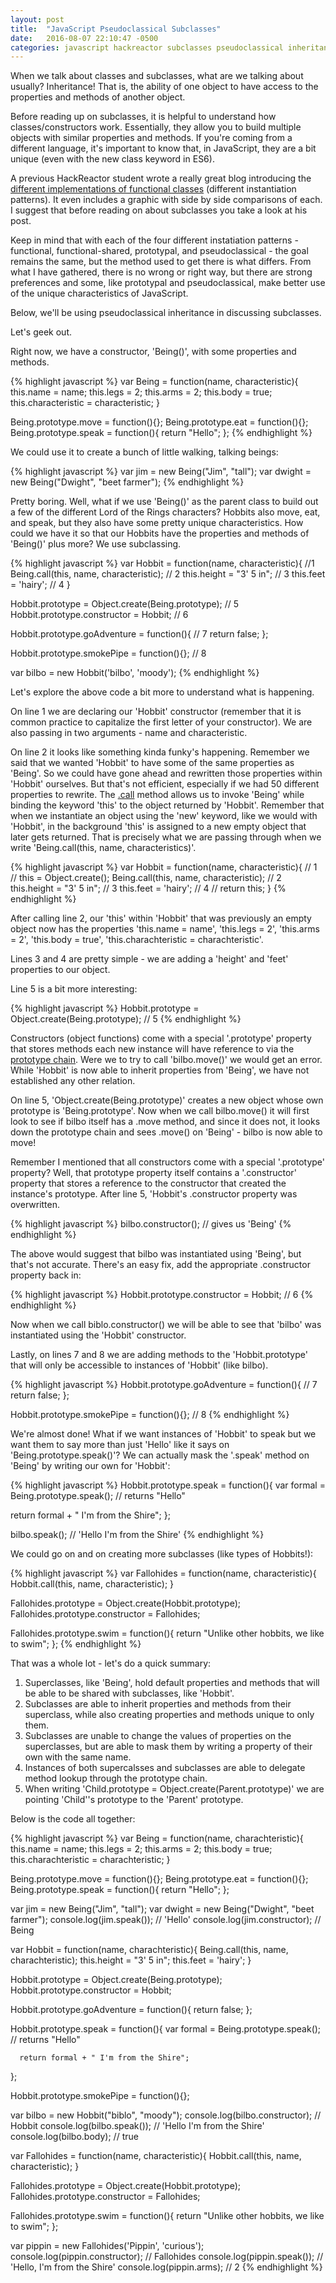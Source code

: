 ```yaml
---
layout: post
title:  "JavaScript Pseudoclassical Subclasses"
date:   2016-08-07 22:10:47 -0500
categories: javascript hackreactor subclasses pseudoclassical inheritance
---
```


When we talk about classes and subclasses, what are we talking about usually? Inheritance! That is, the ability of one object to have access to the properties and methods of another object.<!--excerpt-->

Before reading up on subclasses, it is helpful to understand how classes/constructors work. Essentially, they allow you to build multiple objects with similar properties and methods. If you're coming from a different language, it's important to know that, in JavaScript, they are a bit unique (even with the new class keyword in ES6).

A previous HackReactor student wrote a really great blog introducing the [different implementations of functional classes]  (different instantiation patterns). It even includes a graphic with side by side comparisons of each. I suggest that before reading on about subclasses you take a look at his post.

Keep in mind that with each of the four different instatiation patterns - functional, functional-shared, prototypal, and pseudoclassical - the goal remains the same, but the method used to get there is what differs. From what I have gathered, there is no wrong or right way, but there are strong preferences and some, like prototypal and pseudoclassical, make better use of the unique characteristics of JavaScript.

Below, we'll be using pseudoclassical inheritance in discussing subclasses.

Let's geek out.

Right now, we have a constructor, 'Being()', with some properties and methods.

{% highlight javascript %}
var Being = function(name, characteristic){
  this.name = name;
  this.legs = 2;
  this.arms = 2;
  this.body = true;
  this.characteristic = characteristic;
}

Being.prototype.move = function(){};
Being.prototype.eat = function(){};
Being.prototype.speak = function(){
  return "Hello";
};
{% endhighlight %}

We could use it to create a bunch of little walking, talking beings:

{% highlight javascript %}
  var jim = new Being("Jim", "tall");
  var dwight = new Being("Dwight", "beet farmer");
{% endhighlight %}

Pretty boring. Well, what if we use 'Being()' as the parent class to build out a few of the different Lord of the Rings characters? Hobbits also move, eat, and speak, but they also have some pretty unique characteristics. How could we have it so that our Hobbits have the properties and methods of 'Being()' plus more? We use subclassing.

{% highlight javascript %}
var Hobbit = function(name, characteristic){ //1
  Being.call(this, name, characteristic); // 2
  this.height = "3' 5 in"; // 3
  this.feet = 'hairy'; // 4
}

Hobbit.prototype = Object.create(Being.prototype); // 5
Hobbit.prototype.constructor = Hobbit; // 6

Hobbit.prototype.goAdventure = function(){ // 7
  return false;
};

Hobbit.prototype.smokePipe = function(){}; // 8

var bilbo = new Hobbit('bilbo', 'moody');
{% endhighlight %}

Let's explore the above code a bit more to understand what is happening.

On line 1 we are declaring our 'Hobbit' constructor (remember that it is common practice to capitalize the first letter of your constructor). We are also passing in two arguments - name and characteristic.

On line 2 it looks like something kinda funky's happening. Remember we said that we wanted 'Hobbit' to have some of the same properties as 'Being'. So we could have gone ahead and rewritten those properties within 'Hobbit' ourselves. But that's not efficient, especially if we had 50 different properties to rewrite. The [.call] method allows us to invoke 'Being' while binding the keyword 'this' to the object returned by 'Hobbit'. Remember that when we instantiate an object using the 'new' keyword, like we would with 'Hobbit', in the background 'this' is assigned to a new empty object that later gets returned. That is precisely what we are passing through when we write 'Being.call(this, name, characteristics)'.

{% highlight javascript %}
var Hobbit = function(name, characteristic){ // 1
  // this = Object.create();
  Being.call(this, name, characteristic); // 2
  this.height = "3' 5 in"; // 3
  this.feet = 'hairy'; // 4
  // return this;
}
{% endhighlight %}

After calling line 2, our 'this' within 'Hobbit' that was previously an empty object now has the properties 'this.name = name', 'this.legs = 2', 'this.arms = 2', 'this.body = true', 'this.charachteristic = charachteristic'.

Lines 3 and 4 are pretty simple - we are adding a 'height' and 'feet' properties to our object.

Line 5 is a bit more interesting:

{% highlight javascript %}
Hobbit.prototype = Object.create(Being.prototype); // 5
{% endhighlight %}

Constructors (object functions) come with a special '.prototype' property that stores methods each new instance will have reference to via the [prototype chain]. Were we to try to call 'bilbo.move()' we would get an error. While 'Hobbit' is now able to inherit properties from 'Being', we have not established any other relation.

On line 5, 'Object.create(Being.prototype)' creates a new object whose own prototype is 'Being.prototype'. Now when we call bilbo.move() it will first look to see if bilbo itself has a .move method, and since it does not, it looks down the prototype chain and sees .move() on 'Being' - bilbo is now able to move!

Remember I mentioned that all constructors come with a special '.prototype' property? Well, that prototype property itself contains a '.constructor' property that stores a reference to the constructor that created the instance's prototype. After line 5, 'Hobbit's .constructor property was overwritten.

{% highlight javascript %}
bilbo.constructor(); // gives us 'Being'
{% endhighlight %}

The above would suggest that bilbo was instantiated using 'Being', but that's not accurate. There's an easy fix, add the appropriate .constructor property back in:

{% highlight javascript %}
Hobbit.prototype.constructor = Hobbit; // 6
{% endhighlight %}

Now when we call biblo.constructor() we will be able to see that 'bilbo' was instantiated using the 'Hobbit' constructor.

Lastly, on lines 7 and 8 we are adding methods to the 'Hobbit.prototype' that will only be accessible to instances of 'Hobbit' (like bilbo).

{% highlight javascript %}
Hobbit.prototype.goAdventure = function(){ // 7
  return false;
};

Hobbit.prototype.smokePipe = function(){}; // 8
{% endhighlight %}

We're almost done! What if we want instances of 'Hobbit' to speak but we want them to say more than just 'Hello' like it says on 'Being.prototype.speak()'? We can actually mask the '.speak' method on 'Being' by writing our own for 'Hobbit':

{% highlight javascript %}
Hobbit.prototype.speak = function(){
  var formal = Being.prototype.speak(); // returns "Hello"

  return formal + " I'm from the Shire";
};

bilbo.speak(); // 'Hello I'm from the Shire'
{% endhighlight %}

We could go on and on creating more subclasses (like types of Hobbits!):

{% highlight javascript %}
var Fallohides = function(name, characteristic){
  Hobbit.call(this, name, characteristic);
}

Fallohides.prototype = Object.create(Hobbit.prototype);
Fallohides.prototype.constructor = Fallohides;

Fallohides.prototype.swim = function(){
  return "Unlike other hobbits, we like to swim";
};
{% endhighlight %}


That was a whole lot - let's do a quick summary:

1. Superclasses, like 'Being', hold default properties and methods that will be able to be shared with subclasses, like 'Hobbit'.
2. Subclasses are able to inherit properties and methods from their superclass, while also creating properties and methods unique to only them.
3. Subclasses are unable to change the values of properties on the superclasses, but are able to mask them by writing a property of their own with the same name.
4. Instances of both supercalsses and subclasses are able to delegate method lookup through the prototype chain.
5. When writing 'Child.prototype = Object.create(Parent.prototype)' we are pointing 'Child''s prototype to the 'Parent' prototype.



Below is the code all together:

{% highlight javascript %}
  var Being = function(name, charachteristic){
      this.name = name;
      this.legs = 2;
      this.arms = 2;
      this.body = true;
      this.charachteristic = charachteristic;
  }

  Being.prototype.move = function(){};
  Being.prototype.eat = function(){};
  Being.prototype.speak = function(){
      return "Hello";
  };

  var jim = new Being("Jim", "tall");
  var dwight = new Being("Dwight", "beet farmer");
  console.log(jim.speak()); // 'Hello'
  console.log(jim.constructor); // Being



  var Hobbit = function(name, charachteristic){
      Being.call(this, name, charachteristic);
      this.height = "3' 5 in";
      this.feet = 'hairy';
  }

  Hobbit.prototype = Object.create(Being.prototype);
  Hobbit.prototype.constructor = Hobbit;

  Hobbit.prototype.goAdventure = function(){
      return false;
  };

  Hobbit.prototype.speak = function(){
      var formal = Being.prototype.speak(); // returns "Hello"

      return formal + " I'm from the Shire";
  };

  Hobbit.prototype.smokePipe = function(){};

  var bilbo = new Hobbit("biblo", "moody");
  console.log(bilbo.constructor); // Hobbit
  console.log(bilbo.speak()); // 'Hello I'm from the Shire'
  console.log(bilbo.body); // true



  var Fallohides = function(name, characteristic){
      Hobbit.call(this, name, characteristic);
  }

  Fallohides.prototype = Object.create(Hobbit.prototype);
  Fallohides.prototype.constructor = Fallohides;

  Fallohides.prototype.swim = function(){
      return "Unlike other hobbits, we like to swim";
  };

  var pippin = new Fallohides('Pippin', 'curious');
  console.log(pippin.constructor); // Fallohides
  console.log(pippin.speak()); // 'Hello, I'm from the Shire'
  console.log(pippin.arms); // 2
{% endhighlight %}





[different implementations of functional classes]: http://www.ryanatkinson.io/javascript-instantiation-patterns/
[prototype chain]: https://developer.mozilla.org/en-US/docs/Web/JavaScript/Inheritance_and_the_prototype_chain#Inheritance_with_the_prototype_chain
[.call]: https://yctercero.github.io/hackreactor/javascript/this/.call/.bind/.apply/2016/08/06/javascript-fundamentals-this-.call-.apply-.bind.html